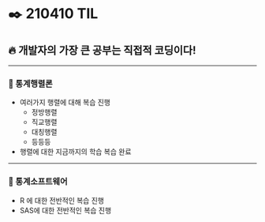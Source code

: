 # ✒️ 210410 TIL
## 🔥 개발자의 가장 큰 공부는 직접적 코딩이다!
-------------------------
### 🧮 통계행렬론
  * 여러가지 행렬에 대해 복습 진행
      * 정방행렬
      * 직교행렬
      * 대칭행렬
      * 등등등
  * 행렬에 대한 지금까지의 학습 복습 완료
-------------------------
### 🍦 통계소프트웨어
  * R 에 대한 전반적인 복습 진행
  * SAS에 대한 전반적인 복습 진행
